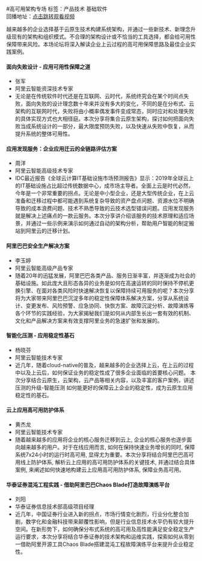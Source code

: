 #高可用架构专场标签：<kbd>产品技术</kbd> <kbd>基础软件</kbd><br>回播地址：[点击跳转观看视频](https://alhlsvodhls08.e.vhall.com/mp4record/High-AvailabilityArchitecture.mp4)越来越多的企业选择基于云原生技术构建系统架构，并通过一些新技术、新理念升级现有的架构和组织模式。不合理的架构设计或不恰当的工具选择，都会给可用性保障带来风险。本场论坛将深入解读企业上云过程的高可用保障思路及最佳企业实践案例。#### 面向失败设计 - 应用可用性保障之道* 张军* 阿里云智能资深技术专家*  无论是在传统软件时代还是在互联网、云时代，系统终究会在某个时间点失败，面向失败的设计理念数十年来并没有多大的变化，不同的是在分布式、云架构的互联网时代，失败将由小概率偶发事件变成常态，同时应对和处理失败的具体实现方式也大相径庭。本次分享将集合云原生架构，探讨如何把面向失败当成系统设计的一部分，最大限度预防失败，以及快速从失败中恢复，从而提升系统的整体可用性。#### 应用发现服务：企业应用迁云的全链路评估方案* 周洋* 阿里云智能高级技术专家*  IDC最近报告《全球云计算IT基础设施市场预测报告》显示：2019年全球云上的IT基础设施占比超过传统数据中心，成市场主导者。全面上云是时代必然，今年是一个非常重要的拐点。无论是中小型企业，还是大型传统企业，在上云准备和迁移过程中都可能遇到系统复杂导致的资产盘点问题、资源水位不明确导致的成本浪费问题、技术不熟悉导致的云技术选型错误问题。应用发现服务就是解决上述痛点的一款云服务。本次分享讲介绍该服务的技术原理和适应场景，并通过一些示例来演示如何通过自动的架构分析，帮助用户智能的制定搬站到阿里云的迁移计划。#### 阿里巴巴安全生产解决方案* 李玉婷* 阿里云智能高级产品专家* 随着20年的迅猛发展，阿里巴巴各类产品、服务日渐丰富，并逐渐成为社会的基础设施。如此庞大且形态各异的业务是如何在高速运转的同时保持不停机更换引擎、在面对各类风险时快速解决恢复以保障持续可用服务的呢？本次分享将为大家带来阿里巴巴沉淀多年的稳定性保障体系解决方案，分享从系统设计、变更发布、风险预警、应急协同、快恢方案、故障沉淀分析、故障演练等各个环节的实践经验，为大家揭秘我们是如何从内部生长出一套有效的机制、文化和产品解决方案来有效支撑阿里业务的急速扩张和发展的。#### 智能化压测 - 应用稳定性基石* 杨晓芬* 阿里云智能技术专家* 近几年，随着cloud-native的普及，越来越多的企业选择上云，在上云的过程中以及上云后，如何保证业务的稳定性成了很多企业面临的首要核心问题。 本次分享结合云原生，云架构，云产品等相关内容，以及丰富的客户案例，讲述 压测的升级-智能压测 如何能更好的保障云上企业的稳定性，成为云原生应用稳定性的基石。#### 云上应用高可用防护体系* 黄杰龙* 阿里云智能技术专家* 随着越来越多的应用将企业的核心服务迁移到云上, 企业的核心服务也逐步面向越来越多的用户。对于在线应用而言, 如何在保持快速业务增长的同时, 保障系统7x24小时的运行时高可用, 显得尤为重要。本次分享将结合阿里巴巴高可用线上防护体系, 解析云上应用的高可用防护体系的关键技术, 并通过结合具体案例, 来阐述如何快速地构建云上应用高可用防护体系, 保障业务高可用。#### 华泰证券混沌工程实践 - 借助阿里巴巴Chaos Blade打造故障演练平台* 刘阳* 华泰证券信息技术部高级项目经理* 近几年，中国证券行业进入新的拐点，市场行情变化剧烈，行业分化整合加剧，数字化和金融科技带来颠覆性影响，但是行业信息技术水平仍有较大提升空间。在新形势下，如何确保分布式系统的高可用及高性能满足安全稳定生产运行要求，本次分享将结合华泰证券的技术架构和运维实践，探索如何从零到一借助阿里开源工具Chaos Blade搭建混沌工程故障演练平台来提升企业稳定性。